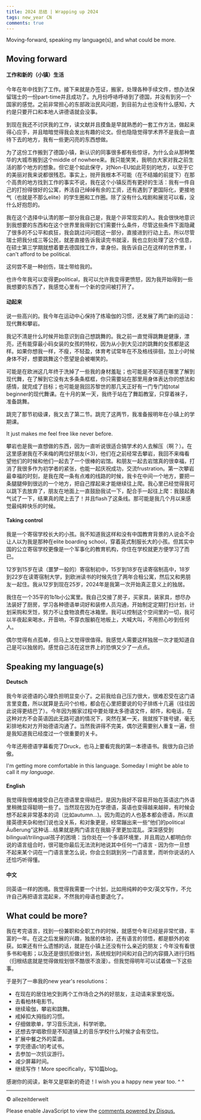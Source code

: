 ```yaml
---
title: 2024 总结 | Wrapping up 2024
tags: new_year CN
comments: true
---
```


Moving-forward, speaking my language(s), and what could be more.
<!--more-->

## Moving forward
#### 工作和新的（小镇）生活
今年在年中找到了工作。接下来就是办签证，搬家，处理各种手续文件，想办法保留瑞士的一份part-time并且成功了。九月份呼哧呼哧到了德国，并没有到另一个国家的感觉。之前非常担心的东部政治民风问题，到目前为止也没有什么感知，大约是只要开口和本地人讲德语就会没事。

到现在我还不讨厌我的工作，读文献并且摸鱼是早就熟悉的一套工作方法，做起来得心应手，并且暗暗觉得我会发出有趣的论文。但也隐隐觉得学术界不是我会一直待下去的地方，我有一些更闪亮的东西想做。

为了这份工作搬到了德国小镇，新认识的同事很多都有些惊讶，为什么会从那种繁华的大城市搬到这个middle of nowhere来。我只能笑笑，我明白大家对我之前生活的那个地方的想象。但它是个如此保守，对Non-EU如此苛刻的地方，以至于它的美丽对我来说都很残忍。事实上，抛开我根本不可能（在不结婚的前提下）在那个高贵的地方找到工作的事实不说，我在这个小镇反而有更好的生活：我有一件自己的打扮得很好的公寓，养活自己绰绰有余的工资，还有遇到了更国际化，更接地气（也就是不那么elite）的学生圈和工作圈。除了没有什么戏剧和展览可以看，没什么好抱怨的。

我在这个选择中认清的那一部分我自己是，我是个非常现实的人。我会很快地意识到我想要的东西和在这个世界里我得到它们需要什么条件，尽管这些条件下面隐藏了很多的不公平和疯狂，我会跳过问问题这一部分，直接进到行动上去。所以尽管瑞士把我分成三等公民，就差直接告诉我读完书就滚，我也立刻处理了这个信息，在硕士第三学期就想着要去德国找工作，拿身份。我告诉自己在这样的世界里，I can't afford to be political.

这何尝不是一种创伤，瑞士带给我的。

也许今年我可以变得更political，我可以允许我变得更愤怒，因为我开始得到一些我想要的东西了，我感觉心里有一个新的空间被打开了。

#### 动起来
说一些高兴的。我今年在运动中心保持了练瑜伽的习惯，还发展了两门新的运动：现代舞和攀岩。

我记不清是什么时候开始意识到自己想跳舞的。我之前一直觉得跳舞是健康，漂亮，还有能穿最小码女装的女孩的特权，因为从小到大见过的跳舞的女孩都是这样。如果你想我一样，不瘦，不轻盈，体育考试常年在不及格线徘徊，加上小时候身体不好，想要跳舞这个愿望是会被嘲笑的。

可能是在欧洲这几年终于洗掉了一些我的身材羞耻；也可能是不知道在哪里了解到现代舞，在了解到它没有太多条条框框，你只需要站在那里用身体表达你的想法和感情，就完成了目标；也可能是我回苏黎世的那几天正好有一门专门给total beginner的现代舞课。在十月的某一天，我终于站在了舞蹈教室，只穿着袜子，准备跳舞。

跳完了那节初级课，我又去了第二节。跳完了这两节，我准备报明年在小镇上的学期课。

It just makes me feel free like never before. 

攀岩也是我一直想做的东西，因为一直听说很适合搞学术的人去解压（啊？）。在这里感谢我在不来梅的两位好朋友(<3)，他们在之前经常去攀岩，我回不来梅看望他们的时候和他们一起去了一个很棒的岩馆。和朋友一起去岩馆真的很幸福，打消了我很多作为初学者的紧张，也能一起庆祝成功，交流frustration。第一次攀岩最幸福的时刻，是我在爬一条有点难的线路的时候，我卡在中间一个地方，要把一条腿腿伸到很远的一个地方，把自己撑起来才能继续往上爬。我心里已经觉得我可以跳下去放弃了，朋友在地面上一直鼓励我试一下，配合手一起往上爬：我鼓起勇气试了一下，结果真的爬上去了！并且flash了这条线。那可能是我几个月以来感觉最纯粹快乐的时候。

#### Taking control
我是一个寄宿学校长大的小孩。我不知道我这样和没有中国教育背景的人说会不会让人以为我是那种在elite boarding school，穿着英式制服长大的小孩。但其实中国的公立寄宿学校更像是一个军事化的教育机构，你住在学校就更方便学习了而已。

12岁到15岁在读（噩梦一般的）寄宿制初中，15岁到18岁在读寄宿制高中，18岁到22岁在读寄宿制大学，到欧洲读书的时候先住了两年合租公寓，然后又和男朋友一起住。我从12岁到现在25岁，2024年是我第一次开始真正意义上的独居。

我住在一个35平的1b1b小公寓里。我自己交接了房子，买家具，装家具，想尽办法装好了厨房，学习各种德语单词好和装修人员沟通，开始制定定期打扫计划，计划采购和烹饪，努力不让食物浪费在冰箱里。我可以控制这个空间里的一切，我可以半夜起来喝水，开音响，不穿衣服躺在地板上，大喊大叫，不用担心吵到任何人。

偶尔觉得有点孤单，但马上又觉得很值得。我感觉人需要这样独居一次才能知道自己是可以独居的。感觉自己活在这世界上的恐惧又少了一点点。

## Speaking my language(s)
#### Deutsch
我今年说德语的心理负担明显变小了。之前我给自己压力很大，很难忍受在这门语言里变蠢，所以就算是去问个价格，都会在心里把要说的句子排练十几遍（往往因此说得更结巴了）。今年因为搬家过程中要处理太多德语文件，邮件，和电话，在这种对方不会英语因此无路可退的情况下，突然在某一天，我就按下拨号键，毫无彩排地和对方开始德语沟通了。当然我讲得不完美，偶尔还需要别人重复一遍，但是我知道我已经度过一个很重要的关卡。

今年还用德语字幕看完了Druck，也马上要看完我的第一本德语书。我很为自己骄傲。

I'm getting more comfortable in this language. Someday I might be able to call it *my language*.

#### English
我觉得我很难接受自己在德语里变得结巴，是因为我好不容易开始在英语这门外语里稍微显得聪明一些了。当然现在因为在学德语，英语也变得越来越碎，有时候会想不起来非常基本的词（比如autumn...)。因为周边的人也基本都会德语，所以直接英德夹杂和他们说也没关系，和对象更是，经常蹦出来一些“他们的political Äußerung”这种话...结果就是两门语言在我脑子里更加混乱。深深感受到bilingual/trilingual孩子的困境：当你处在一个多语环境里，并且周边人都明白你说的语言组合时，很可能你最后无法流利地说其中任何一门语言 - 因为你一旦想不起来某个词在一门语言里怎么说，你会立刻跳到另一门语言里，而听你说话的人还恰巧听得懂。

#### 中文
同英语一样的困境。我觉得我需要一个计划，比如用纯粹的中文/英文写作，不允许自己再把语言混起来，不然我的母语也要退化了。

## What could be more?
我在考完语言，找到一份兼职和全职工作的时候，就感觉今年已经是非常忙碌，丰富的一年。在这之后发展的兴趣，独居的体验，还有语言的领悟，都是额外的收获。如果还有什么遗憾的话，就是在小镇上还没有什么亲近的朋友；今年没有看很多书和电影；以及还是很抗拒做计划，系统规划时间和对自己的内容摄入进行归档（归根结底就是觉得做规划很不酷很不浪漫）。但我觉得明年可以试着做一下这些事。

于是列了一串我的new year's resolutions：
- 在现在的居住地交到两个工作场合之外的好朋友，主动请来家里吃饭。
- 去看柏林电影节。
- 继续瑜伽，攀岩和跳舞。
- 戒掉扣大拇指的习惯。
- 仔细做歌单，学习音乐流派，科学听歌。
- 还想去学唱歌但是不知道镇上的音乐学校什么时候才会有空位。
- 扩展中餐之外的菜谱。
- 学完德语c1的考试书。
- 去参加一次抗议游行。
- 减少屏幕时间。
- 继续写作！More specifically，写10篇blog。
  
感谢你的阅读，新年又是崭新的奇迹！I wish you a happy new year too. ^ ^

---
© allezeitderwelt

<div id="disqus_thread"></div>
<script>
    /**
    *  RECOMMENDED CONFIGURATION VARIABLES: EDIT AND UNCOMMENT THE SECTION BELOW TO INSERT DYNAMIC VALUES FROM YOUR PLATFORM OR CMS.
    *  LEARN WHY DEFINING THESE VARIABLES IS IMPORTANT: https://disqus.com/admin/universalcode/#configuration-variables    */
    /*
    var disqus_config = function () {
    this.page.url = PAGE_URL;  // Replace PAGE_URL with your page's canonical URL variable
    this.page.identifier = PAGE_IDENTIFIER; // Replace PAGE_IDENTIFIER with your page's unique identifier variable
    };
    */
    (function() { // DON'T EDIT BELOW THIS LINE
    var d = document, s = d.createElement('script');
    s.src = 'https://https-allezeitderwelt-github-io.disqus.com/embed.js';
    s.setAttribute('data-timestamp', +new Date());
    (d.head || d.body).appendChild(s);
    })();
</script>
<noscript>Please enable JavaScript to view the <a href="https://disqus.com/?ref_noscript">comments powered by Disqus.</a></noscript>
